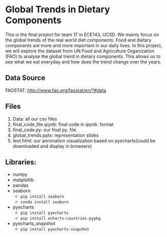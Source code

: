 # Global Trends in Dietary Components
This is the final project for team 17 in ECE143, UCSD. We mainly focus on the global trends of the real world diet components. Food and dietary components are more and more important in our daily lives. In this project, we will explore the dataset from UN Food and Agriculture Organization (FAO) to analyse the global trend in dietary components. This allows us to see what we eat everyday and how does the trend change over the years.

## Data Source
FAOSTAT: http://www.fao.org/faostat/en/?#data

## Files
1. Data: all our csv files
2. final_code_file.ipynb: final code in ipynb. format
3. final_code.py: our final py. file. 
4. global_trends.pptx: representation slides
5. text.html: our annimation visualization based on pyecharts(could be downloaded and display in browsers)

## Libraries:
* numpy
* matplotlib
* pandas
* seaborn
  * `pip install seaborn`
  * `conda install seaborn`
* pyecharts
  * `pip install pyecharts`
  * `pip install echarts-countries-pypkg`
* pyecharts_snapshot
  * `pip install pyecharts-snapshot`
